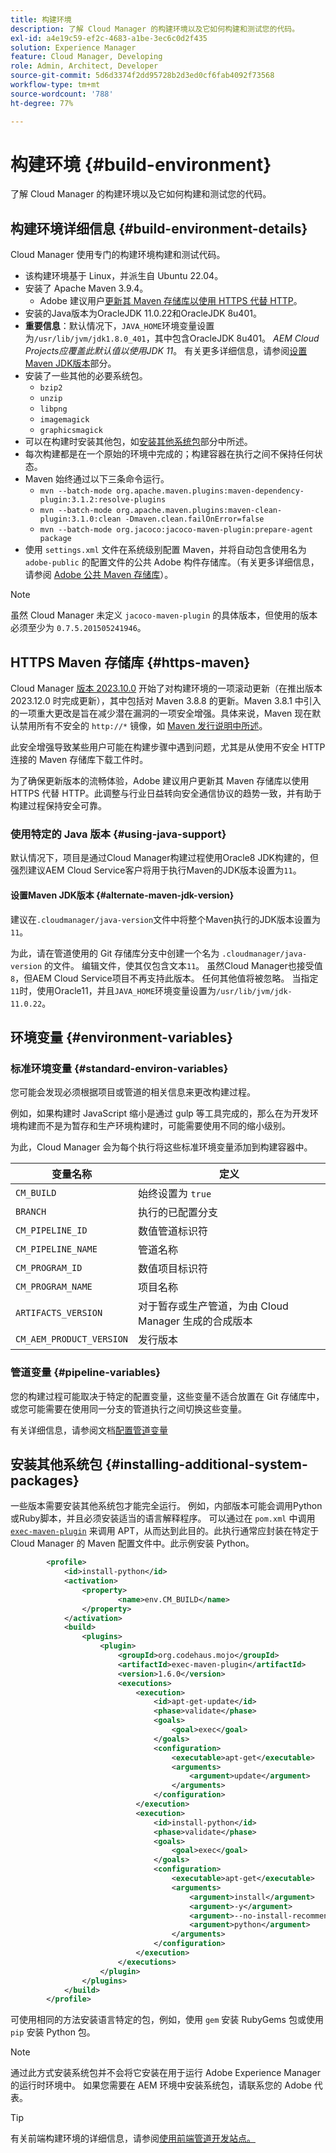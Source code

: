 ```yaml
---
title: 构建环境
description: 了解 Cloud Manager 的构建环境以及它如何构建和测试您的代码。
exl-id: a4e19c59-ef2c-4683-a1be-3ec6c0d2f435
solution: Experience Manager
feature: Cloud Manager, Developing
role: Admin, Architect, Developer
source-git-commit: 5d6d3374f2dd95728b2d3ed0cf6fab4092f73568
workflow-type: tm+mt
source-wordcount: '788'
ht-degree: 77%

---
```



# 构建环境 {#build-environment}

了解 Cloud Manager 的构建环境以及它如何构建和测试您的代码。

## 构建环境详细信息 {#build-environment-details}

Cloud Manager 使用专门的构建环境构建和测试代码。

* 该构建环境基于 Linux，并派生自 Ubuntu 22.04。
* 安装了 Apache Maven 3.9.4。
   * Adobe 建议用户[更新其 Maven 存储库以使用 HTTPS 代替 HTTP](#https-maven)。
* 安装的Java版本为OracleJDK 11.0.22和OracleJDK 8u401。
* **重要信息**：默认情况下，`JAVA_HOME`环境变量设置为`/usr/lib/jvm/jdk1.8.0_401`，其中包含OracleJDK 8u401。 *_AEM Cloud Projects应覆盖此默认值以使用JDK 11_*。 有关更多详细信息，请参阅[设置Maven JDK版本](#alternate-maven-jdk-version)部分。
* 安装了一些其他的必要系统包。
   * `bzip2`
   * `unzip`
   * `libpng`
   * `imagemagick`
   * `graphicsmagick`
* 可以在构建时安装其他包，如[安装其他系统包](#installing-additional-system-packages)部分中所述。
* 每次构建都是在一个原始的环境中完成的；构建容器在执行之间不保持任何状态。
* Maven 始终通过以下三条命令运行。
   * `mvn --batch-mode org.apache.maven.plugins:maven-dependency-plugin:3.1.2:resolve-plugins`
   * `mvn --batch-mode org.apache.maven.plugins:maven-clean-plugin:3.1.0:clean -Dmaven.clean.failOnError=false`
   * `mvn --batch-mode org.jacoco:jacoco-maven-plugin:prepare-agent package`
* 使用 `settings.xml` 文件在系统级别配置 Maven，并将自动包含使用名为 `adobe-public` 的配置文件的公共 Adobe 构件存储库。（有关更多详细信息，请参阅 [Adobe 公共 Maven 存储库](https://repo1.maven.org/)）。

>[!NOTE]
>
>虽然 Cloud Manager 未定义 `jacoco-maven-plugin` 的具体版本，但使用的版本必须至少为 `0.7.5.201505241946`。

## HTTPS Maven 存储库 {#https-maven}

Cloud Manager [版本 2023.10.0](/help/implementing/cloud-manager/release-notes/2023/2023-10-0.md) 开始了对构建环境的一项滚动更新（在推出版本 2023.12.0 时完成更新），其中包括对 Maven 3.8.8 的更新。Maven 3.8.1 中引入的一项重大更改是旨在减少潜在漏洞的一项安全增强。具体来说，Maven 现在默认禁用所有不安全的 `http://*` 镜像，如 [Maven 发行说明中所述](http://maven.apache.org/docs/3.8.1/release-notes.html#cve-2021-26291)。

此安全增强导致某些用户可能在构建步骤中遇到问题，尤其是从使用不安全 HTTP 连接的 Maven 存储库下载工件时。

为了确保更新版本的流畅体验，Adobe 建议用户更新其 Maven 存储库以使用 HTTPS 代替 HTTP。此调整与行业日益转向安全通信协议的趋势一致，并有助于构建过程保持安全可靠。

### 使用特定的 Java 版本 {#using-java-support}

默认情况下，项目是通过Cloud Manager构建过程使用Oracle8 JDK构建的，但强烈建议AEM Cloud Service客户将用于执行Maven的JDK版本设置为`11`。

#### 设置Maven JDK版本 {#alternate-maven-jdk-version}

建议在`.cloudmanager/java-version`文件中将整个Maven执行的JDK版本设置为`11`。

为此，请在管道使用的 Git 存储库分支中创建一个名为 `.cloudmanager/java-version` 的文件。 编辑文件，使其仅包含文本`11`。 虽然Cloud Manager也接受值`8`，但AEM Cloud Service项目不再支持此版本。 任何其他值将被忽略。 当指定`11`时，使用Oracle11，并且`JAVA_HOME`环境变量设置为`/usr/lib/jvm/jdk-11.0.22`。

## 环境变量 {#environment-variables}

### 标准环境变量 {#standard-environ-variables}

您可能会发现必须根据项目或管道的相关信息来更改构建过程。

例如，如果构建时 JavaScript 缩小是通过 gulp 等工具完成的，那么在为开发环境构建而不是为暂存和生产环境构建时，可能需要使用不同的缩小级别。

为此，Cloud Manager 会为每个执行将这些标准环境变量添加到构建容器中。

| 变量名称 | 定义 |
|---|---|
| `CM_BUILD` | 始终设置为 `true` |
| `BRANCH` | 执行的已配置分支 |
| `CM_PIPELINE_ID` | 数值管道标识符 |
| `CM_PIPELINE_NAME` | 管道名称 |
| `CM_PROGRAM_ID` | 数值项目标识符 |
| `CM_PROGRAM_NAME` | 项目名称 |
| `ARTIFACTS_VERSION` | 对于暂存或生产管道，为由 Cloud Manager 生成的合成版本 |
| `CM_AEM_PRODUCT_VERSION` | 发行版本 |

### 管道变量 {#pipeline-variables}

您的构建过程可能取决于特定的配置变量，这些变量不适合放置在 Git 存储库中，或您可能需要在使用同一分支的管道执行之间切换这些变量。

有关详细信息，请参阅文档[配置管道变量](/help/implementing/cloud-manager/configuring-pipelines/pipeline-variables.md)

## 安装其他系统包 {#installing-additional-system-packages}

一些版本需要安装其他系统包才能完全运行。 例如，内部版本可能会调用Python或Ruby脚本，并且必须安装适当的语言解释程序。 可以通过在 `pom.xml` 中调用 [`exec-maven-plugin`](https://www.mojohaus.org/exec-maven-plugin/) 来调用 APT，从而达到此目的。此执行通常应封装在特定于 Cloud Manager 的 Maven 配置文件中。此示例安装 Python。

```xml
        <profile>
            <id>install-python</id>
            <activation>
                <property>
                        <name>env.CM_BUILD</name>
                </property>
            </activation>
            <build>
                <plugins>
                    <plugin>
                        <groupId>org.codehaus.mojo</groupId>
                        <artifactId>exec-maven-plugin</artifactId>
                        <version>1.6.0</version>
                        <executions>
                            <execution>
                                <id>apt-get-update</id>
                                <phase>validate</phase>
                                <goals>
                                    <goal>exec</goal>
                                </goals>
                                <configuration>
                                    <executable>apt-get</executable>
                                    <arguments>
                                        <argument>update</argument>
                                    </arguments>
                                </configuration>
                            </execution>
                            <execution>
                                <id>install-python</id>
                                <phase>validate</phase>
                                <goals>
                                    <goal>exec</goal>
                                </goals>
                                <configuration>
                                    <executable>apt-get</executable>
                                    <arguments>
                                        <argument>install</argument>
                                        <argument>-y</argument>
                                        <argument>--no-install-recommends</argument>
                                        <argument>python</argument>
                                    </arguments>
                                </configuration>
                            </execution>
                        </executions>
                    </plugin>
                </plugins>
            </build>
        </profile>
```

可使用相同的方法安装语言特定的包，例如，使用 `gem` 安装 RubyGems 包或使用 `pip` 安装 Python 包。

>[!NOTE]
>
>通过此方式安装系统包并不会将它安装在用于运行 Adobe Experience Manager 的运行时环境中。 如果您需要在 AEM 环境中安装系统包，请联系您的 Adobe 代表。

>[!TIP]
>
>有关前端构建环境的详细信息，请参阅[使用前端管道开发站点。](/help/implementing/developing/introduction/developing-with-front-end-pipelines.md)

